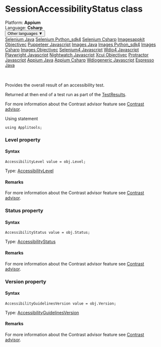 # SessionAccessibilityStatus class
<div class='platform-bar-container-div'><div class='platform-bar-div'>Platform:  <b> Appium</b>
</div><div class='platform-bar-div'>Language: <b>Csharp</b></div><div class='dropdown-button-container-div'><button class='sdk-language-dropdown-button'>Other languages ▼</button><div class='dropdown-content'>
<a href='../../selenium/java/sessionaccessibilitystatus'>Selenium Java</a>
<a href='../../selenium/python_sdk4/sessionaccessibilitystatus'>Selenium Python_sdk4</a>
<a href='../../selenium/csharp/sessionaccessibilitystatus'>Selenium Csharp</a>
<a href='../../imagesappkit/objectivec/sessionaccessibilitystatus'>Imagesappkit Objectivec</a>
<a href='../../puppeteer/javascript/sessionaccessibilitystatus'>Puppeteer Javascript</a>
<a href='../../images/java/sessionaccessibilitystatus'>Images Java</a>
<a href='../../images/python_sdk4/sessionaccessibilitystatus'>Images Python_sdk4</a>
<a href='../../images/csharp/sessionaccessibilitystatus'>Images Csharp</a>
<a href='../../images/objectivec/sessionaccessibilitystatus'>Images Objectivec</a>
<a href='../../selenium4/javascript/sessionaccessibilitystatus'>Selenium4 Javascript</a>
<a href='../../wdio4/javascript/sessionaccessibilitystatus'>Wdio4 Javascript</a>
<a href='../../playwright/javascript/sessionaccessibilitystatus'>Playwright Javascript</a>
<a href='../../nightwatch/javascript/sessionaccessibilitystatus'>Nightwatch Javascript</a>
<a href='../../xcui/objectivec/sessionaccessibilitystatus'>Xcui Objectivec</a>
<a href='../../protractor/javascript/sessionaccessibilitystatus'>Protractor Javascript</a>
<a href='../../appium/java/sessionaccessibilitystatus'>Appium Java</a>
<a href='../../appium/csharp/sessionaccessibilitystatus'>Appium Csharp</a>
<a href='../../wdiogeneric/javascript/sessionaccessibilitystatus'>Wdiogeneric Javascript</a>
<a href='../../espresso/java/sessionaccessibilitystatus'>Espresso Java</a>
</div></div><br /><br /></div>




Provides the overall result of an accessibility test.

Returned at then end of a test run as part of the [TestResults](./testresults).

For more information about the Contrast advisor feature see [Contrast advisor](https://applitools.com/docs/features/contrast-accessibility.html).

Using statement

    using Applitools;
    	


### Level property
#### Syntax


    AccessibilityLevel value = obj.Level;
    

Type: [AccessibilityLevel](./accessibilitylevel)

#### Remarks


For more information about the Contrast advisor feature see [Contrast advisor](https://applitools.com/docs/features/contrast-accessibility.html).

### Status property
#### Syntax


    AccessibilityStatus value = obj.Status;
    

Type: [AccessibilityStatus](./accessibilitystatus)

#### Remarks


For more information about the Contrast advisor feature see [Contrast advisor](https://applitools.com/docs/features/contrast-accessibility.html).

### Version property
#### Syntax


    AccessibilityGuidelinesVersion value = obj.Version;
    

Type: [AccessibilityGuidelinesVersion](./accessibilityguidelinesversion)

#### Remarks


For more information about the Contrast advisor feature see [Contrast advisor](https://applitools.com/docs/features/contrast-accessibility.html).
